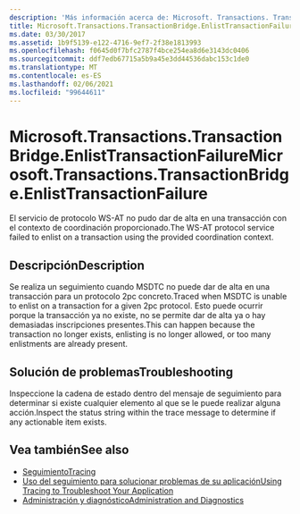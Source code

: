 ```yaml
---
description: 'Más información acerca de: Microsoft. Transactions. TransactionBridge. EnlistTransactionFailure'
title: Microsoft.Transactions.TransactionBridge.EnlistTransactionFailure
ms.date: 03/30/2017
ms.assetid: 1b9f5139-e122-4716-9ef7-2f38e1813993
ms.openlocfilehash: f0645d0f7bfc2787f4bce254ea8d6e3143dc0406
ms.sourcegitcommit: ddf7edb67715a5b9a45e3dd44536dabc153c1de0
ms.translationtype: MT
ms.contentlocale: es-ES
ms.lasthandoff: 02/06/2021
ms.locfileid: "99644611"
---
```

# <a name="microsofttransactionstransactionbridgeenlisttransactionfailure"></a><span data-ttu-id="88675-103">Microsoft.Transactions.TransactionBridge.EnlistTransactionFailure</span><span class="sxs-lookup"><span data-stu-id="88675-103">Microsoft.Transactions.TransactionBridge.EnlistTransactionFailure</span></span>

<span data-ttu-id="88675-104">El servicio de protocolo WS-AT no pudo dar de alta en una transacción con el contexto de coordinación proporcionado.</span><span class="sxs-lookup"><span data-stu-id="88675-104">The WS-AT protocol service failed to enlist on a transaction using the provided coordination context.</span></span>  
  
## <a name="description"></a><span data-ttu-id="88675-105">Descripción</span><span class="sxs-lookup"><span data-stu-id="88675-105">Description</span></span>  

 <span data-ttu-id="88675-106">Se realiza un seguimiento cuando MSDTC no puede dar de alta en una transacción para un protocolo 2pc concreto.</span><span class="sxs-lookup"><span data-stu-id="88675-106">Traced when MSDTC is unable to enlist on a transaction for a given 2pc protocol.</span></span>  <span data-ttu-id="88675-107">Esto puede ocurrir porque la transacción ya no existe, no se permite dar de alta ya o hay demasiadas inscripciones presentes.</span><span class="sxs-lookup"><span data-stu-id="88675-107">This can happen because the transaction no longer exists, enlisting is no longer allowed, or too many enlistments are already present.</span></span>  
  
## <a name="troubleshooting"></a><span data-ttu-id="88675-108">Solución de problemas</span><span class="sxs-lookup"><span data-stu-id="88675-108">Troubleshooting</span></span>  

 <span data-ttu-id="88675-109">Inspeccione la cadena de estado dentro del mensaje de seguimiento para determinar si existe cualquier elemento al que se le puede realizar alguna acción.</span><span class="sxs-lookup"><span data-stu-id="88675-109">Inspect the status string within the trace message to determine if any actionable item exists.</span></span>  
  
## <a name="see-also"></a><span data-ttu-id="88675-110">Vea también</span><span class="sxs-lookup"><span data-stu-id="88675-110">See also</span></span>

- [<span data-ttu-id="88675-111">Seguimiento</span><span class="sxs-lookup"><span data-stu-id="88675-111">Tracing</span></span>](index.md)
- [<span data-ttu-id="88675-112">Uso del seguimiento para solucionar problemas de su aplicación</span><span class="sxs-lookup"><span data-stu-id="88675-112">Using Tracing to Troubleshoot Your Application</span></span>](using-tracing-to-troubleshoot-your-application.md)
- [<span data-ttu-id="88675-113">Administración y diagnóstico</span><span class="sxs-lookup"><span data-stu-id="88675-113">Administration and Diagnostics</span></span>](../index.md)
